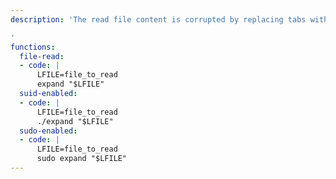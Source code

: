 ```yaml
---
description: 'The read file content is corrupted by replacing tabs with spaces.

'
functions:
  file-read:
  - code: |
      LFILE=file_to_read
      expand "$LFILE"
  suid-enabled:
  - code: |
      LFILE=file_to_read
      ./expand "$LFILE"
  sudo-enabled:
  - code: |
      LFILE=file_to_read
      sudo expand "$LFILE"
---
```

